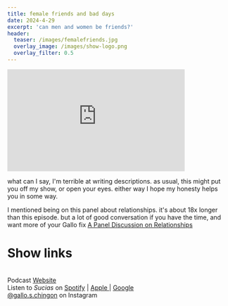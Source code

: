 ```yaml
---
title: female friends and bad days
date: 2024-4-29
excerpt: 'can men and women be friends?'
header:
  teaser: /images/femalefriends.jpg
  overlay_image: /images/show-logo.png
  overlay_filter: 0.5
---
```


<iframe src='https://open.spotify.com/embed/episode/7EByqaOv8YJkKDPAhoe3Dh' width='80%' height='232' frameborder='0' allowtransparency='true' allow='encrypted-media'></iframe>

what can I say, I'm terrible at writing descriptions. as usual, this might put you off my show, or open your eyes. either way I hope my honesty helps you in some way.

I mentioned being on this panel about relationships. it's about 18x longer than this episode. but a lot of good conversation if you have the time, and want more of your Gallo fix
[A Panel Discussion on Relationships](https://open.spotify.com/episode/6cCAiucWaUn7MxRg43SCsB?si=2da4fca5a7d7453a)


# Show links

<br> Podcast [Website](https://sucias.xyz)  <a href='https://sucias.xyz'><i class='fas fa-link'></i></a>
<br> Listen to *Sucias* on [Spotify](https://open.spotify.com/show/3XjoipCU3QzeIaQAAQpBdW)  <a href='https://open.spotify.com/show/3XjoipCU3QzeIaQAAQpBdW'><i class='fab fa-spotify'></i></a> | [Apple ](https://podcasts.apple.com/us/podcast/sucias/id1548173787)<i class='fas fa-podcast'></i> | [Google ](https://podcasts.google.com/feed/aHR0cHM6Ly9hbmNob3IuZm0vcy80MjI0YzYzYy9wb2RjYXN0L3Jzcw)  <a href='https://podcasts.google.com/feed/aHR0cHM6Ly9hbmNob3IuZm0vcy80MjI0YzYzYy9wb2RjYXN0L3Jzcw'><i class='fab fa-google-play'></i></a>
<br> [@gallo.s.chingon](https://instagram.com/gallo.s.chingon) on Instagram  <a href='https://www.instagram.com/gallo.s.chingon'><i class='fa-brands fa-instagram-square'></i></a>
